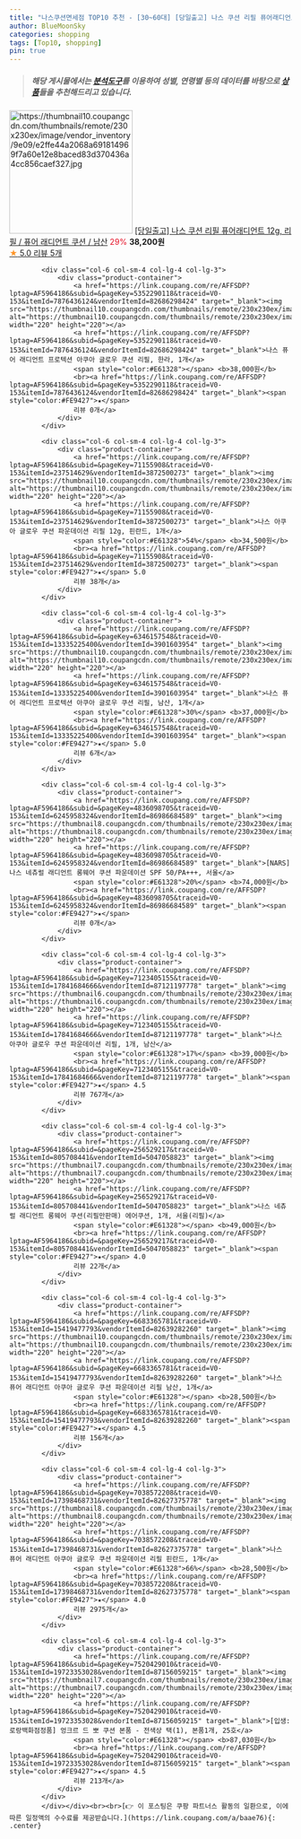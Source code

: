 ```yaml
---
title: "나스쿠션면세점 TOP10 추천 - [30~60대] [당일출고] 나스 쿠션 리필 퓨어래디언트 12g, 리필 / 퓨어 래디언트 쿠션 / 남산"
author: BlueMoonSky
categories: shopping
tags: [Top10, shopping]
pin: true
---
```


> ##### 해당 게시물에서는 [**분석도구**](https://itemscout.io/)를 이용하여 **성별**, **연령별** 등의 데이터를 바탕으로 [**상품**](https://link.coupang.com/a/baae76)들을 추천해드리고 있습니다.
<div class="container"><div class="row">
            <div class="col-6 col-sm-4 col-lg-4 col-lg-3">
                <div class="product-container">
                    <a href="https://link.coupang.com/re/AFFSDP?lptag=AF5964186&subid=&pageKey=7355225945&traceid=V0-153&itemId=18937028448&vendorItemId=86062974705" target="_blank"><img src="https://thumbnail10.coupangcdn.com/thumbnails/remote/230x230ex/image/vendor_inventory/9e09/e2ffe44a2068a691814969f7a60e12e8baced83d370436a4cc856caef327.jpg" alt="https://thumbnail10.coupangcdn.com/thumbnails/remote/230x230ex/image/vendor_inventory/9e09/e2ffe44a2068a691814969f7a60e12e8baced83d370436a4cc856caef327.jpg" width="220" height="220"></a>
                    <a href="https://link.coupang.com/re/AFFSDP?lptag=AF5964186&subid=&pageKey=7355225945&traceid=V0-153&itemId=18937028448&vendorItemId=86062974705" target="_blank">[당일출고] 나스 쿠션 리필 퓨어래디언트 12g, 리필 / 퓨어 래디언트 쿠션 / 남산</a>
                    <span style="color:#E61328">29%</span> <b>38,200원</b>
                    <br><a href="https://link.coupang.com/re/AFFSDP?lptag=AF5964186&subid=&pageKey=7355225945&traceid=V0-153&itemId=18937028448&vendorItemId=86062974705" target="_blank"><span style="color:#FE9427">★</span> 5.0
                    리뷰 5개</a>
                </div>
            </div>
            
            <div class="col-6 col-sm-4 col-lg-4 col-lg-3">
                <div class="product-container">
                    <a href="https://link.coupang.com/re/AFFSDP?lptag=AF5964186&subid=&pageKey=5352290118&traceid=V0-153&itemId=7876436124&vendorItemId=82686298424" target="_blank"><img src="https://thumbnail10.coupangcdn.com/thumbnails/remote/230x230ex/image/vendor_inventory/217b/d204182d34bde4fa8c955cd456fd4d01a2d87f9613d01f05115d69bbb61c.jpg" alt="https://thumbnail10.coupangcdn.com/thumbnails/remote/230x230ex/image/vendor_inventory/217b/d204182d34bde4fa8c955cd456fd4d01a2d87f9613d01f05115d69bbb61c.jpg" width="220" height="220"></a>
                    <a href="https://link.coupang.com/re/AFFSDP?lptag=AF5964186&subid=&pageKey=5352290118&traceid=V0-153&itemId=7876436124&vendorItemId=82686298424" target="_blank">나스 퓨어 래디언트 프로텍션 아쿠아 글로우 쿠션 리필, 한라, 1개</a>
                    <span style="color:#E61328"></span> <b>38,000원</b>
                    <br><a href="https://link.coupang.com/re/AFFSDP?lptag=AF5964186&subid=&pageKey=5352290118&traceid=V0-153&itemId=7876436124&vendorItemId=82686298424" target="_blank"><span style="color:#FE9427">★</span> 
                    리뷰 0개</a>
                </div>
            </div>
            
            <div class="col-6 col-sm-4 col-lg-4 col-lg-3">
                <div class="product-container">
                    <a href="https://link.coupang.com/re/AFFSDP?lptag=AF5964186&subid=&pageKey=71155908&traceid=V0-153&itemId=237514629&vendorItemId=3872500273" target="_blank"><img src="https://thumbnail10.coupangcdn.com/thumbnails/remote/230x230ex/image/vendor_inventory/217b/d204182d34bde4fa8c955cd456fd4d01a2d87f9613d01f05115d69bbb61c.jpg" alt="https://thumbnail10.coupangcdn.com/thumbnails/remote/230x230ex/image/vendor_inventory/217b/d204182d34bde4fa8c955cd456fd4d01a2d87f9613d01f05115d69bbb61c.jpg" width="220" height="220"></a>
                    <a href="https://link.coupang.com/re/AFFSDP?lptag=AF5964186&subid=&pageKey=71155908&traceid=V0-153&itemId=237514629&vendorItemId=3872500273" target="_blank">나스 아쿠아 글로우 쿠션 파운데이션 리필 12g, 핀란드, 1개</a>
                    <span style="color:#E61328">54%</span> <b>34,500원</b>
                    <br><a href="https://link.coupang.com/re/AFFSDP?lptag=AF5964186&subid=&pageKey=71155908&traceid=V0-153&itemId=237514629&vendorItemId=3872500273" target="_blank"><span style="color:#FE9427">★</span> 5.0
                    리뷰 38개</a>
                </div>
            </div>
            
            <div class="col-6 col-sm-4 col-lg-4 col-lg-3">
                <div class="product-container">
                    <a href="https://link.coupang.com/re/AFFSDP?lptag=AF5964186&subid=&pageKey=6346157548&traceid=V0-153&itemId=13335225400&vendorItemId=3901603954" target="_blank"><img src="https://thumbnail10.coupangcdn.com/thumbnails/remote/230x230ex/image/vendor_inventory/217b/d204182d34bde4fa8c955cd456fd4d01a2d87f9613d01f05115d69bbb61c.jpg" alt="https://thumbnail10.coupangcdn.com/thumbnails/remote/230x230ex/image/vendor_inventory/217b/d204182d34bde4fa8c955cd456fd4d01a2d87f9613d01f05115d69bbb61c.jpg" width="220" height="220"></a>
                    <a href="https://link.coupang.com/re/AFFSDP?lptag=AF5964186&subid=&pageKey=6346157548&traceid=V0-153&itemId=13335225400&vendorItemId=3901603954" target="_blank">나스 퓨어 래디언트 프로텍션 아쿠아 글로우 쿠션 리필, 남산, 1개</a>
                    <span style="color:#E61328">30%</span> <b>37,000원</b>
                    <br><a href="https://link.coupang.com/re/AFFSDP?lptag=AF5964186&subid=&pageKey=6346157548&traceid=V0-153&itemId=13335225400&vendorItemId=3901603954" target="_blank"><span style="color:#FE9427">★</span> 5.0
                    리뷰 6개</a>
                </div>
            </div>
            
            <div class="col-6 col-sm-4 col-lg-4 col-lg-3">
                <div class="product-container">
                    <a href="https://link.coupang.com/re/AFFSDP?lptag=AF5964186&subid=&pageKey=4836098705&traceid=V0-153&itemId=6245958324&vendorItemId=86986684589" target="_blank"><img src="https://thumbnail8.coupangcdn.com/thumbnails/remote/230x230ex/image/vendor_inventory/6ff8/ae8fb47c9c42c9e6a63694428e091bd9bba932b5d685d35e1821f5d24e42.jpg" alt="https://thumbnail8.coupangcdn.com/thumbnails/remote/230x230ex/image/vendor_inventory/6ff8/ae8fb47c9c42c9e6a63694428e091bd9bba932b5d685d35e1821f5d24e42.jpg" width="220" height="220"></a>
                    <a href="https://link.coupang.com/re/AFFSDP?lptag=AF5964186&subid=&pageKey=4836098705&traceid=V0-153&itemId=6245958324&vendorItemId=86986684589" target="_blank">[NARS] 나스 네츄럴 래디언트 롱웨어 쿠션 파운데이션 SPF 50/PA+++, 서울</a>
                    <span style="color:#E61328">20%</span> <b>74,000원</b>
                    <br><a href="https://link.coupang.com/re/AFFSDP?lptag=AF5964186&subid=&pageKey=4836098705&traceid=V0-153&itemId=6245958324&vendorItemId=86986684589" target="_blank"><span style="color:#FE9427">★</span> 
                    리뷰 0개</a>
                </div>
            </div>
            
            <div class="col-6 col-sm-4 col-lg-4 col-lg-3">
                <div class="product-container">
                    <a href="https://link.coupang.com/re/AFFSDP?lptag=AF5964186&subid=&pageKey=7123405155&traceid=V0-153&itemId=17841684666&vendorItemId=87121197778" target="_blank"><img src="https://thumbnail6.coupangcdn.com/thumbnails/remote/230x230ex/image/vendor_inventory/ee4e/37b87247f7d697a7326c62e52e5f8c7a5e1cd2c9d76ff617ca57f43ceb10.JPG" alt="https://thumbnail6.coupangcdn.com/thumbnails/remote/230x230ex/image/vendor_inventory/ee4e/37b87247f7d697a7326c62e52e5f8c7a5e1cd2c9d76ff617ca57f43ceb10.JPG" width="220" height="220"></a>
                    <a href="https://link.coupang.com/re/AFFSDP?lptag=AF5964186&subid=&pageKey=7123405155&traceid=V0-153&itemId=17841684666&vendorItemId=87121197778" target="_blank">나스 아쿠아 글로우 쿠션 파운데이션 리필, 1개, 남산</a>
                    <span style="color:#E61328">17%</span> <b>39,000원</b>
                    <br><a href="https://link.coupang.com/re/AFFSDP?lptag=AF5964186&subid=&pageKey=7123405155&traceid=V0-153&itemId=17841684666&vendorItemId=87121197778" target="_blank"><span style="color:#FE9427">★</span> 4.5
                    리뷰 767개</a>
                </div>
            </div>
            
            <div class="col-6 col-sm-4 col-lg-4 col-lg-3">
                <div class="product-container">
                    <a href="https://link.coupang.com/re/AFFSDP?lptag=AF5964186&subid=&pageKey=256529217&traceid=V0-153&itemId=805708441&vendorItemId=5047058823" target="_blank"><img src="https://thumbnail7.coupangcdn.com/thumbnails/remote/230x230ex/image/vendor_inventory/3973/ef4d849eaf776b3f371d513b6a08a670d9e2b77fc12637a42f5ed0179bfb.jpg" alt="https://thumbnail7.coupangcdn.com/thumbnails/remote/230x230ex/image/vendor_inventory/3973/ef4d849eaf776b3f371d513b6a08a670d9e2b77fc12637a42f5ed0179bfb.jpg" width="220" height="220"></a>
                    <a href="https://link.coupang.com/re/AFFSDP?lptag=AF5964186&subid=&pageKey=256529217&traceid=V0-153&itemId=805708441&vendorItemId=5047058823" target="_blank">나스 네츄럴 래디언트 롱웨어 쿠션(리필만판매) 에어쿠션, 1개, 서울(리필)</a>
                    <span style="color:#E61328"></span> <b>49,000원</b>
                    <br><a href="https://link.coupang.com/re/AFFSDP?lptag=AF5964186&subid=&pageKey=256529217&traceid=V0-153&itemId=805708441&vendorItemId=5047058823" target="_blank"><span style="color:#FE9427">★</span> 4.0
                    리뷰 22개</a>
                </div>
            </div>
            
            <div class="col-6 col-sm-4 col-lg-4 col-lg-3">
                <div class="product-container">
                    <a href="https://link.coupang.com/re/AFFSDP?lptag=AF5964186&subid=&pageKey=6683365781&traceid=V0-153&itemId=15419477793&vendorItemId=82639282260" target="_blank"><img src="https://thumbnail10.coupangcdn.com/thumbnails/remote/230x230ex/image/vendor_inventory/a219/df6f94eeb888fcc660fd5a7b7c70c7e8efbbae5c8fc930dab42b405f2815.jpg" alt="https://thumbnail10.coupangcdn.com/thumbnails/remote/230x230ex/image/vendor_inventory/a219/df6f94eeb888fcc660fd5a7b7c70c7e8efbbae5c8fc930dab42b405f2815.jpg" width="220" height="220"></a>
                    <a href="https://link.coupang.com/re/AFFSDP?lptag=AF5964186&subid=&pageKey=6683365781&traceid=V0-153&itemId=15419477793&vendorItemId=82639282260" target="_blank">나스 퓨어 래디언트 아쿠아 글로우 쿠션 파운데이션 리필 남산, 1개</a>
                    <span style="color:#E61328"></span> <b>28,500원</b>
                    <br><a href="https://link.coupang.com/re/AFFSDP?lptag=AF5964186&subid=&pageKey=6683365781&traceid=V0-153&itemId=15419477793&vendorItemId=82639282260" target="_blank"><span style="color:#FE9427">★</span> 4.5
                    리뷰 156개</a>
                </div>
            </div>
            
            <div class="col-6 col-sm-4 col-lg-4 col-lg-3">
                <div class="product-container">
                    <a href="https://link.coupang.com/re/AFFSDP?lptag=AF5964186&subid=&pageKey=7038572208&traceid=V0-153&itemId=17398468731&vendorItemId=82627375778" target="_blank"><img src="https://thumbnail8.coupangcdn.com/thumbnails/remote/230x230ex/image/vendor_inventory/e0ec/cd08faf2b4a2944618eb1a87c163de3b9be2682e15089d996e8b1807de92.jpg" alt="https://thumbnail8.coupangcdn.com/thumbnails/remote/230x230ex/image/vendor_inventory/e0ec/cd08faf2b4a2944618eb1a87c163de3b9be2682e15089d996e8b1807de92.jpg" width="220" height="220"></a>
                    <a href="https://link.coupang.com/re/AFFSDP?lptag=AF5964186&subid=&pageKey=7038572208&traceid=V0-153&itemId=17398468731&vendorItemId=82627375778" target="_blank">나스 퓨어 래디언트 아쿠아 글로우 쿠션 파운데이션 리필 핀란드, 1개</a>
                    <span style="color:#E61328">66%</span> <b>28,500원</b>
                    <br><a href="https://link.coupang.com/re/AFFSDP?lptag=AF5964186&subid=&pageKey=7038572208&traceid=V0-153&itemId=17398468731&vendorItemId=82627375778" target="_blank"><span style="color:#FE9427">★</span> 4.0
                    리뷰 2975개</a>
                </div>
            </div>
            
            <div class="col-6 col-sm-4 col-lg-4 col-lg-3">
                <div class="product-container">
                    <a href="https://link.coupang.com/re/AFFSDP?lptag=AF5964186&subid=&pageKey=7520429010&traceid=V0-153&itemId=19723353028&vendorItemId=87156059215" target="_blank"><img src="https://thumbnail7.coupangcdn.com/thumbnails/remote/230x230ex/image/vendor_inventory/0620/4e21479446f77f5f2297f4e88cf2da03ab7913afc54faf143303f2cc4fb6.jpg" alt="https://thumbnail7.coupangcdn.com/thumbnails/remote/230x230ex/image/vendor_inventory/0620/4e21479446f77f5f2297f4e88cf2da03ab7913afc54faf143303f2cc4fb6.jpg" width="220" height="220"></a>
                    <a href="https://link.coupang.com/re/AFFSDP?lptag=AF5964186&subid=&pageKey=7520429010&traceid=V0-153&itemId=19723353028&vendorItemId=87156059215" target="_blank">[입생:로랑백화점정품] 엉크르 드 뽀 쿠션 본품 - 전색상 택(1), 본품1개, 25호</a>
                    <span style="color:#E61328"></span> <b>87,030원</b>
                    <br><a href="https://link.coupang.com/re/AFFSDP?lptag=AF5964186&subid=&pageKey=7520429010&traceid=V0-153&itemId=19723353028&vendorItemId=87156059215" target="_blank"><span style="color:#FE9427">★</span> 4.5
                    리뷰 213개</a>
                </div>
            </div>
            </div></div><br><br>[👉 이 포스팅은 쿠팡 파트너스 활동의 일환으로, 이에 따른 일정액의 수수료를 제공받습니다.](https://link.coupang.com/a/baae76){: .center}